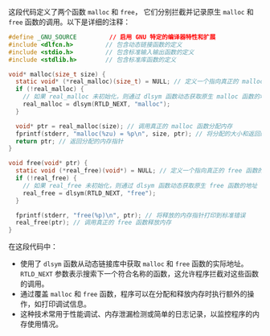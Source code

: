 这段代码定义了两个函数 `malloc` 和 `free`，
它们分别拦截并记录原生 `malloc` 和 `free` 函数的调用。以下是详细的注释：

```c
#define _GNU_SOURCE         // 启用 GNU 特定的编译器特性和扩展
#include <dlfcn.h>         // 包含动态链接函数的定义
#include <stdio.h>         // 包含标准输入输出函数的定义
#include <stdlib.h>        // 包含标准库函数的定义

void* malloc(size_t size) {
  static void* (*real_malloc)(size_t) = NULL; // 定义一个指向真正的 malloc 函数的指针
  if (!real_malloc) {
    // 如果 real_malloc 未初始化，则通过 dlsym 函数动态获取原生 malloc 函数的地址
    real_malloc = dlsym(RTLD_NEXT, "malloc");
  }

  void* ptr = real_malloc(size); // 调用真正的 malloc 函数分配内存
  fprintf(stderr, "malloc(%zu) = %p\n", size, ptr); // 将分配的大小和返回的指针打印到标准错误
  return ptr; // 返回分配的内存指针
}

void free(void* ptr) {
  static void (*real_free)(void*) = NULL; // 定义一个指向真正的 free 函数的指针
  if (!real_free) {
    // 如果 real_free 未初始化，则通过 dlsym 函数动态获取原生 free 函数的地址
    real_free = dlsym(RTLD_NEXT, "free");
  }

  fprintf(stderr, "free(%p)\n", ptr); // 将释放的内存指针打印到标准错误
  real_free(ptr); // 调用真正的 free 函数释放内存
}
```

在这段代码中：
- 使用了 `dlsym` 函数从动态链接库中获取 `malloc` 和 `free` 函数的实际地址。`RTLD_NEXT` 参数表示搜索下一个符合名称的函数，这允许程序拦截对这些函数的调用。
- 通过覆盖 `malloc` 和 `free` 函数，程序可以在分配和释放内存时执行额外的操作，如打印调试信息。
- 这种技术常用于性能调试、内存泄漏检测或简单的日志记录，以监控程序的内存使用情况。

